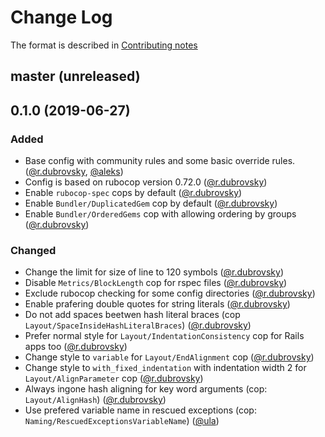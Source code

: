 # Change Log

The format is described in [Contributing notes](CONTRIBUTING.md#changelog-entry-format)

## master (unreleased)

## 0.1.0 (2019-06-27)

### Added

* Base config with community rules and some basic override rules. ([@r.dubrovsky][], [@aleks][])
* Config is based on rubocop version 0.72.0 ([@r.dubrovsky][])
* Enable `rubocop-spec` cops by default ([@r.dubrovsky][])
* Enable `Bundler/DuplicatedGem` cop by default ([@r.dubrovsky][])
* Enable `Bundler/OrderedGems` cop with allowing ordering by groups ([@r.dubrovsky][])


### Changed

* Change the limit for size of line to 120 symbols ([@r.dubrovsky][])
* Disable `Metrics/BlockLength` cop for rspec files ([@r.dubrovsky][])
* Exclude rubocop checking for some config directories ([@r.dubrovsky][])
* Enable prafering double quotes for string literals ([@r.dubrovsky][])
* Do not add spaces beetwen hash literal braces (cop `Layout/SpaceInsideHashLiteralBraces`) ([@r.dubrovsky][])
* Prefer normal style for `Layout/IndentationConsistency` cop for Rails apps too ([@r.dubrovsky][])
* Change style to `variable` for `Layout/EndAlignment` cop ([@r.dubrovsky][])
* Change style to `with_fixed_indentation` with indentation width 2 for `Layout/AlignParameter` cop ([@r.dubrovsky][])
* Always ingone hash aligning for key word arguments (cop: `Layout/AlignHash`) ([@r.dubrovsky][])
* Use prefered variable name in rescued exceptions (cop: `Naming/RescuedExceptionsVariableName`) ([@ula][])

[@r.dubrovsky]: https://github.com/roman-dubrovsky
[@aleks]: https://github.com/AleksSenkou
[@ula]: https://github.com/lazycoder9
